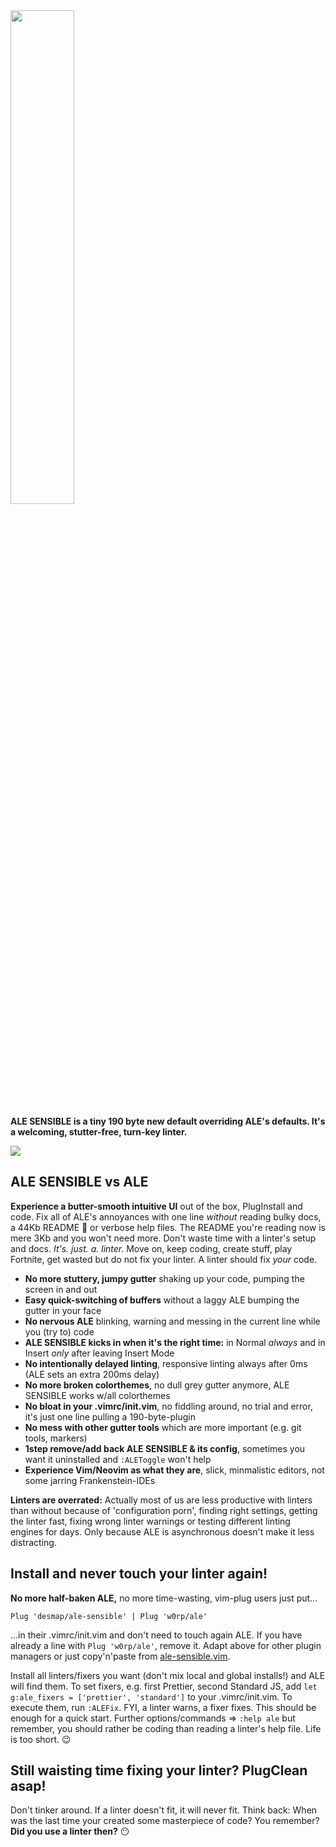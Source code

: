 <img src='https://user-images.githubusercontent.com/43666255/50661376-413b4500-0fa3-11e9-9bd4-7248514f576a.png' width=45%/>

**ALE SENSIBLE is a tiny 190 byte new default overriding ALE's defaults. It's a welcoming, stutter-free, turn-key linter.**

![](https://user-images.githubusercontent.com/43666255/50682830-6a45ef00-1010-11e9-9fad-09273faf40e5.png)

## ALE SENSIBLE vs ALE
**Experience a butter-smooth intuitive UI** out of the box, PlugInstall and code. Fix all of ALE's annoyances with one line _without_ reading bulky docs, a 44Kb README 😬 or verbose help files. The README you're reading now is mere 3Kb and you won't need more. Don't waste time with a linter's setup and docs. _It's. just. a. linter._ Move on, keep coding, create stuff, play Fortnite, get wasted but do not fix your linter. A linter should fix _your_ code.

- **No more stuttery, jumpy gutter** shaking up your code, pumping the screen in and out
- **Easy quick-switching of buffers** without a laggy ALE bumping the gutter in your face
- **No nervous ALE** blinking, warning and messing in the current line while you (try to) code
- **ALE SENSIBLE kicks in when it's the right time:** in Normal _always_ and in Insert _only_ after leaving Insert Mode
- **No intentionally delayed linting**, responsive linting always after 0ms (ALE sets an extra 200ms delay)
- **No more broken colorthemes**, no dull grey gutter anymore, ALE SENSIBLE works w/all colorthemes
- **No bloat in your .vimrc/init.vim**, no fiddling around, no trial and error, it's just one line pulling a 190-byte-plugin
- **No mess with other gutter tools** which are more important (e.g. git tools, markers)
- **1step remove/add back ALE SENSIBLE & its config**, sometimes you want it uninstalled and `:ALEToggle` won't help 
- **Experience Vim/Neovim as what they are**, slick, minmalistic editors, not some jarring Frankenstein-IDEs

**Linters are overrated:** Actually most of us are less productive with linters than without because of 'configuration porn', finding right settings, getting the linter fast, fixing wrong linter warnings or testing different linting engines for days. Only because ALE is asynchronous doesn't make it less distracting. 

## Install and never touch your linter again!

**No more half-baken ALE,** no more time-wasting, vim-plug users just put...
```
Plug 'desmap/ale-sensible' | Plug 'w0rp/ale'
```
...in their .vimrc/init.vim and don't need to touch again ALE. If you have already a line with `Plug 'w0rp/ale'`, remove it. Adapt above for other plugin managers or just copy'n'paste from [ale-sensible.vim](https://github.com/desmap/ale-sensible/blob/master/plugin/ale-sensible.vim).

Install all linters/fixers you want (don't mix local and global installs!) and ALE will find them. To set fixers, e.g. first Prettier, second Standard JS, add `let g:ale_fixers = ['prettier', 'standard']` to your .vimrc/init.vim. To execute them, run `:ALEFix`. FYI, a linter warns, a fixer fixes. This should be enough for a quick start. Further options/commands => `:help ale` but remember, you should rather be coding than reading a linter's help file. Life is too short. 😉

## Still waisting time fixing your linter? PlugClean asap!

Don't tinker around. If a linter doesn't fit, it will never fit. Think back: When was the last time your created some masterpiece of code? You remember? **Did you use a linter then?** 😶


